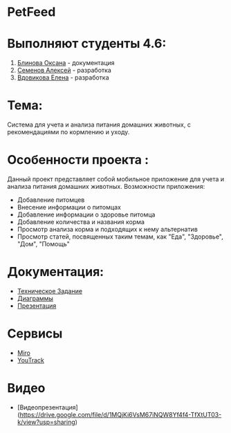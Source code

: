 # PetFeed
# Выполняют студенты 4.6:
1. [Блинова Оксана](https://github.com/OksanaBlinova) - документация
2. [Семенов Алексей](https://github.com/Purpletta) - разработка
3. [Вдовикова Елена](https://github.com/vdovikova) - разработка
# Тема: 
Система для учета и анализа питания домашних животных, с рекомендациями по кормлению и уходу.
# Особенности проекта :
Данный проект представляет собой мобильное приложение для учета и анализа питания домашних животных.
Возможности приложения:
- Добавление питомцев
- Внесение информации о питомцах
- Добавление информации о здоровье питомца
- Добавление количества и названия корма
- Просмотр анализа корма и подходящих к нему альтернатив
- Просмотр статей, посвященных таким темам, как "Еда", "Здоровье", "Дом", "Помощь"

# Документация:
- [Техническое Задание](https://github.com/Purpletta/PetFeed/tree/main/%D0%94%D0%BE%D0%BA%D1%83%D0%BC%D0%B5%D0%BD%D1%82%D0%B0%D1%86%D0%B8%D1%8F/%D0%A2%D0%B5%D1%85%D0%BD%D0%B8%D1%87%D0%B5%D1%81%D0%BA%D0%BE%D0%B5%20%D0%B7%D0%B0%D0%B4%D0%B0%D0%BD%D0%B8%D0%B5)
- [Диаграммы](https://github.com/Purpletta/PetFeed/tree/main/%D0%94%D0%B8%D0%B0%D0%B3%D1%80%D0%B0%D0%BC%D0%BC%D1%8B)
- [Презентация](https://github.com/Purpletta/PetFeed/tree/main/%D0%94%D0%BE%D0%BA%D1%83%D0%BC%D0%B5%D0%BD%D1%82%D0%B0%D1%86%D0%B8%D1%8F/%D0%9F%D1%80%D0%B5%D0%B7%D0%B5%D0%BD%D1%82%D0%B0%D1%86%D0%B8%D1%8F)
# Сервисы
- [Miro](https://miro.com/app/board/uXjVNix6Kkc=/?share_link_id=409771900834)
- [YouTrack](https://vdovikova.youtrack.cloud/agiles/159-2/current)
# Видео 
- [Видеопрезентация] (https://drive.google.com/file/d/1MQjKi6VsM67iNQW8Yf4f4-TfXtUT03-k/view?usp=sharing)
